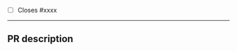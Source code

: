 <!-- Feel free to remove check-list items that aren't relevant to your change -->

 - [ ] Closes #xxxx
---

## PR description

<!-- Write a brief note here what does your PR changes. -->
